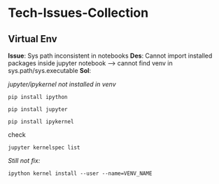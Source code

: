 # Tech-Issues-Collection

## Virtual Env

**Issue**: Sys path inconsistent in notebooks
**Des**: Cannot import installed packages inside jupyter notebook --> cannot find venv in sys.path/sys.executable
**Sol**: 

*jupyter/ipykernel not installed in venv*
```
pip install ipython
```
```
pip install jupyter
```
```
pip install ipykernel
```
check
```
jupyter kernelspec list
```

*Still not fix:*
```
ipython kernel install --user --name=VENV_NAME
```
